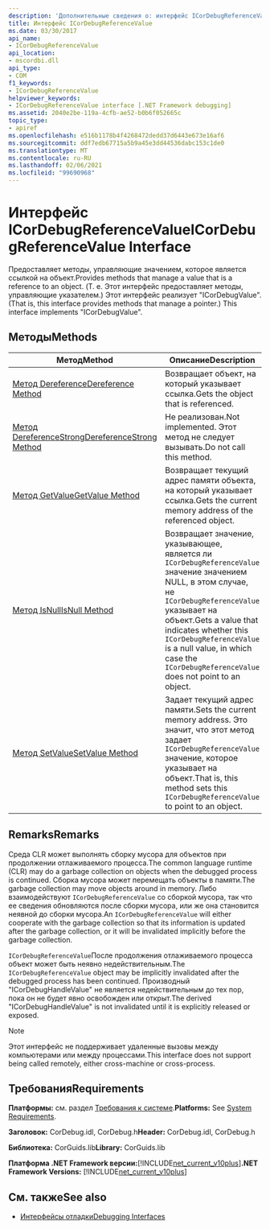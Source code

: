 ```yaml
---
description: 'Дополнительные сведения о: интерфейс ICorDebugReferenceValue'
title: Интерфейс ICorDebugReferenceValue
ms.date: 03/30/2017
api_name:
- ICorDebugReferenceValue
api_location:
- mscordbi.dll
api_type:
- COM
f1_keywords:
- ICorDebugReferenceValue
helpviewer_keywords:
- ICorDebugReferenceValue interface [.NET Framework debugging]
ms.assetid: 2040e2be-119a-4cfb-ae52-b0b6f052665c
topic_type:
- apiref
ms.openlocfilehash: e516b1178b4f4268472dedd37d6443e673e16af6
ms.sourcegitcommit: ddf7edb67715a5b9a45e3dd44536dabc153c1de0
ms.translationtype: MT
ms.contentlocale: ru-RU
ms.lasthandoff: 02/06/2021
ms.locfileid: "99690968"
---
```

# <a name="icordebugreferencevalue-interface"></a><span data-ttu-id="40583-103">Интерфейс ICorDebugReferenceValue</span><span class="sxs-lookup"><span data-stu-id="40583-103">ICorDebugReferenceValue Interface</span></span>

<span data-ttu-id="40583-104">Предоставляет методы, управляющие значением, которое является ссылкой на объект.</span><span class="sxs-lookup"><span data-stu-id="40583-104">Provides methods that manage a value that is a reference to an object.</span></span> <span data-ttu-id="40583-105">(Т. е. Этот интерфейс предоставляет методы, управляющие указателем.) Этот интерфейс реализует "ICorDebugValue".</span><span class="sxs-lookup"><span data-stu-id="40583-105">(That is, this interface provides methods that manage a pointer.) This interface implements "ICorDebugValue".</span></span>  
  
## <a name="methods"></a><span data-ttu-id="40583-106">Методы</span><span class="sxs-lookup"><span data-stu-id="40583-106">Methods</span></span>  
  
|<span data-ttu-id="40583-107">Метод</span><span class="sxs-lookup"><span data-stu-id="40583-107">Method</span></span>|<span data-ttu-id="40583-108">Описание</span><span class="sxs-lookup"><span data-stu-id="40583-108">Description</span></span>|  
|------------|-----------------|  
|[<span data-ttu-id="40583-109">Метод Dereference</span><span class="sxs-lookup"><span data-stu-id="40583-109">Dereference Method</span></span>](icordebugreferencevalue-dereference-method.md)|<span data-ttu-id="40583-110">Возвращает объект, на который указывает ссылка.</span><span class="sxs-lookup"><span data-stu-id="40583-110">Gets the object that is referenced.</span></span>|  
|[<span data-ttu-id="40583-111">Метод DereferenceStrong</span><span class="sxs-lookup"><span data-stu-id="40583-111">DereferenceStrong Method</span></span>](icordebugreferencevalue-dereferencestrong-method.md)|<span data-ttu-id="40583-112">Не реализован.</span><span class="sxs-lookup"><span data-stu-id="40583-112">Not implemented.</span></span> <span data-ttu-id="40583-113">Этот метод не следует вызывать.</span><span class="sxs-lookup"><span data-stu-id="40583-113">Do not call this method.</span></span>|  
|[<span data-ttu-id="40583-114">Метод GetValue</span><span class="sxs-lookup"><span data-stu-id="40583-114">GetValue Method</span></span>](icordebugreferencevalue-getvalue-method.md)|<span data-ttu-id="40583-115">Возвращает текущий адрес памяти объекта, на который указывает ссылка.</span><span class="sxs-lookup"><span data-stu-id="40583-115">Gets the current memory address of the referenced object.</span></span>|  
|[<span data-ttu-id="40583-116">Метод IsNull</span><span class="sxs-lookup"><span data-stu-id="40583-116">IsNull Method</span></span>](icordebugreferencevalue-isnull-method.md)|<span data-ttu-id="40583-117">Возвращает значение, указывающее, является ли `ICorDebugReferenceValue` значение значением NULL, в этом случае, не `ICorDebugReferenceValue` указывает на объект.</span><span class="sxs-lookup"><span data-stu-id="40583-117">Gets a value that indicates whether this `ICorDebugReferenceValue` is a null value, in which case the `ICorDebugReferenceValue` does not point to an object.</span></span>|  
|[<span data-ttu-id="40583-118">Метод SetValue</span><span class="sxs-lookup"><span data-stu-id="40583-118">SetValue Method</span></span>](icordebugreferencevalue-setvalue-method.md)|<span data-ttu-id="40583-119">Задает текущий адрес памяти.</span><span class="sxs-lookup"><span data-stu-id="40583-119">Sets the current memory address.</span></span> <span data-ttu-id="40583-120">Это значит, что этот метод задает `ICorDebugReferenceValue` значение, которое указывает на объект.</span><span class="sxs-lookup"><span data-stu-id="40583-120">That is, this method sets this `ICorDebugReferenceValue` to point to an object.</span></span>|  
  
## <a name="remarks"></a><span data-ttu-id="40583-121">Remarks</span><span class="sxs-lookup"><span data-stu-id="40583-121">Remarks</span></span>  

 <span data-ttu-id="40583-122">Среда CLR может выполнять сборку мусора для объектов при продолжении отлаживаемого процесса.</span><span class="sxs-lookup"><span data-stu-id="40583-122">The common language runtime (CLR) may do a garbage collection on objects when the debugged process is continued.</span></span> <span data-ttu-id="40583-123">Сборка мусора может перемещать объекты в памяти.</span><span class="sxs-lookup"><span data-stu-id="40583-123">The garbage collection may move objects around in memory.</span></span> <span data-ttu-id="40583-124">Либо взаимодействуют `ICorDebugReferenceValue` со сборкой мусора, так что ее сведения обновляются после сборки мусора, или же она становится неявной до сборки мусора.</span><span class="sxs-lookup"><span data-stu-id="40583-124">An `ICorDebugReferenceValue` will either cooperate with the garbage collection so that its information is updated after the garbage collection, or it will be invalidated implicitly before the garbage collection.</span></span>  
  
 <span data-ttu-id="40583-125">`ICorDebugReferenceValue`После продолжения отлаживаемого процесса объект может быть неявно недействительным.</span><span class="sxs-lookup"><span data-stu-id="40583-125">The `ICorDebugReferenceValue` object may be implicitly invalidated after the debugged process has been continued.</span></span> <span data-ttu-id="40583-126">Производный "ICorDebugHandleValue" не является недействительным до тех пор, пока он не будет явно освобожден или открыт.</span><span class="sxs-lookup"><span data-stu-id="40583-126">The derived "ICorDebugHandleValue" is not invalidated until it is explicitly released or exposed.</span></span>  
  
> [!NOTE]
> <span data-ttu-id="40583-127">Этот интерфейс не поддерживает удаленные вызовы между компьютерами или между процессами.</span><span class="sxs-lookup"><span data-stu-id="40583-127">This interface does not support being called remotely, either cross-machine or cross-process.</span></span>  
  
## <a name="requirements"></a><span data-ttu-id="40583-128">Требования</span><span class="sxs-lookup"><span data-stu-id="40583-128">Requirements</span></span>  

 <span data-ttu-id="40583-129">**Платформы:** см. раздел [Требования к системе](../../get-started/system-requirements.md).</span><span class="sxs-lookup"><span data-stu-id="40583-129">**Platforms:** See [System Requirements](../../get-started/system-requirements.md).</span></span>  
  
 <span data-ttu-id="40583-130">**Заголовок:** CorDebug.idl, CorDebug.h</span><span class="sxs-lookup"><span data-stu-id="40583-130">**Header:** CorDebug.idl, CorDebug.h</span></span>  
  
 <span data-ttu-id="40583-131">**Библиотека:** CorGuids.lib</span><span class="sxs-lookup"><span data-stu-id="40583-131">**Library:** CorGuids.lib</span></span>  
  
 <span data-ttu-id="40583-132">**Платформа .NET Framework версии:**[!INCLUDE[net_current_v10plus](../../../../includes/net-current-v10plus-md.md)]</span><span class="sxs-lookup"><span data-stu-id="40583-132">**.NET Framework Versions:** [!INCLUDE[net_current_v10plus](../../../../includes/net-current-v10plus-md.md)]</span></span>  
  
## <a name="see-also"></a><span data-ttu-id="40583-133">См. также</span><span class="sxs-lookup"><span data-stu-id="40583-133">See also</span></span>

- [<span data-ttu-id="40583-134">Интерфейсы отладки</span><span class="sxs-lookup"><span data-stu-id="40583-134">Debugging Interfaces</span></span>](debugging-interfaces.md)
